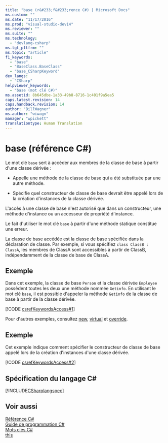 ```yaml
---
title: "base (r&#233;f&#233;rence C#) | Microsoft Docs"
ms.custom: ""
ms.date: "11/17/2016"
ms.prod: "visual-studio-dev14"
ms.reviewer: ""
ms.suite: ""
ms.technology: 
  - "devlang-csharp"
ms.tgt_pltfrm: ""
ms.topic: "article"
f1_keywords: 
  - "base"
  - "BaseClass.BaseClass"
  - "base_CSharpKeyword"
dev_langs: 
  - "CSharp"
helpviewer_keywords: 
  - "base (mot clé C#)"
ms.assetid: 8b645dbe-1a33-49b8-8716-1c401f9a5ea5
caps.latest.revision: 14
caps.handback.revision: 14
author: "BillWagner"
ms.author: "wiwagn"
manager: "wpickett"
translationtype: Human Translation
---
```

# base (r&#233;f&#233;rence C#)
Le mot clé `base` sert à accéder aux membres de la classe de base à partir d'une classe dérivée :  
  
-   Appelle une méthode de la classe de base qui a été substituée par une autre méthode.  
  
-   Spécifie quel constructeur de classe de base devrait être appelé lors de la création d'instances de la classe dérivée.  
  
 L'accès à une classe de base n'est autorisé que dans un constructeur, une méthode d'instance ou un accesseur de propriété d'instance.  
  
 Le fait d'utiliser le mot clé `base` à partir d'une méthode statique constitue une erreur.  
  
 La classe de base accédée est la classe de base spécifiée dans la déclaration de classe.  Par exemple, si vous spécifiez `class ClassB : ClassA`, les membres de ClassA sont accessibles à partir de ClassB, indépendamment de la classe de base de ClassA.  
  
## Exemple  
 Dans cet exemple, la classe de base `Person` et la classe dérivée `Employee` possèdent toutes les deux une méthode nommée `Getinfo`.  En utilisant le mot clé `base`, il est possible d'appeler la méthode `Getinfo` de la classe de base à partir de la classe dérivée.  
  
 [!CODE [csrefKeywordsAccess#1](../CodeSnippet/VS_Snippets_VBCSharp/csrefKeywordsAccess#1)]  
  
 Pour d'autres exemples, consultez [new](../../../csharp/language-reference/keywords/new.md), [virtual](../../../csharp/language-reference/keywords/virtual.md) et [override](../../../csharp/language-reference/keywords/override.md).  
  
## Exemple  
 Cet exemple indique comment spécifier le constructeur de classe de base appelé lors de la création d'instances d'une classe dérivée.  
  
 [!CODE [csrefKeywordsAccess#2](../CodeSnippet/VS_Snippets_VBCSharp/csrefKeywordsAccess#2)]  
  
## Spécification du langage C\#  
 [!INCLUDE[CSharplangspec](../../../csharp/language-reference/keywords/includes/csharplangspec_md.md)]  
  
## Voir aussi  
 [Référence C\#](../../../csharp/language-reference/index.md)   
 [Guide de programmation C\#](../../../csharp/programming-guide/index.md)   
 [Mots clés C\#](../../../csharp/language-reference/keywords/index.md)   
 [this](../../../csharp/language-reference/keywords/this.md)
